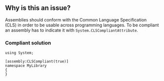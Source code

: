 ## Why is this an issue?
 
Assemblies should conform with the Common Language Specification (CLS) in order to be usable across programming languages. To be compliant an assembly has to indicate it with `System.CLSCompliantAttribute`.
 
### Compliant solution

    using System;
    
    [assembly:CLSCompliant(true)]
    namespace MyLibrary
    {
    }